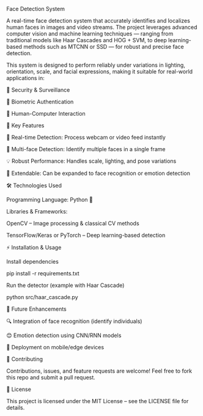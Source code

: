 Face Detection System

A real-time face detection system that accurately identifies and localizes human faces in images and video streams. The project leverages advanced computer vision and machine learning techniques — ranging from traditional models like Haar Cascades and HOG + SVM, to deep learning-based methods such as MTCNN or SSD — for robust and precise face detection.

This system is designed to perform reliably under variations in lighting, orientation, scale, and facial expressions, making it suitable for real-world applications in:

🔐 Security & Surveillance

🪪 Biometric Authentication

🤝 Human-Computer Interaction

🚀 Key Features

🎥 Real-time Detection: Process webcam or video feed instantly

👥 Multi-face Detection: Identify multiple faces in a single frame

💡 Robust Performance: Handles scale, lighting, and pose variations

🔮 Extendable: Can be expanded to face recognition or emotion detection

🛠️ Technologies Used

Programming Language: Python 🐍

Libraries & Frameworks:

OpenCV – Image processing & classical CV methods

TensorFlow/Keras or PyTorch – Deep learning-based detection


⚡ Installation & Usage


Install dependencies

pip install -r requirements.txt


Run the detector (example with Haar Cascade)

python src/haar_cascade.py

📌 Future Enhancements

🔍 Integration of face recognition (identify individuals)

😊 Emotion detection using CNN/RNN models

📱 Deployment on mobile/edge devices

🤝 Contributing

Contributions, issues, and feature requests are welcome!
Feel free to fork this repo and submit a pull request.

📜 License

This project is licensed under the MIT License – see the LICENSE file for details.
